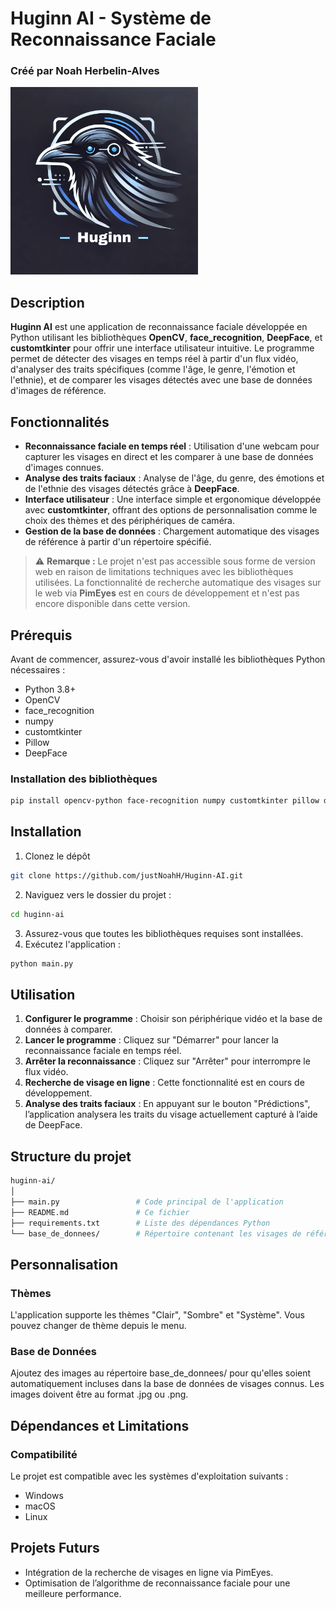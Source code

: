 # Huginn AI - Système de Reconnaissance Faciale

### Créé par Noah Herbelin-Alves

<img src="icon.png" alt="Huginn AI Logo" width="300"/>

## Description

**Huginn AI** est une application de reconnaissance faciale développée en Python utilisant les bibliothèques **OpenCV**, **face_recognition**, **DeepFace**, et **customtkinter** pour offrir une interface utilisateur intuitive. Le programme permet de détecter des visages en temps réel à partir d'un flux vidéo, d'analyser des traits spécifiques (comme l'âge, le genre, l'émotion et l'ethnie), et de comparer les visages détectés avec une base de données d'images de référence.

## Fonctionnalités

- **Reconnaissance faciale en temps réel** : Utilisation d'une webcam pour capturer les visages en direct et les comparer à une base de données d'images connues.
- **Analyse des traits faciaux** : Analyse de l'âge, du genre, des émotions et de l'ethnie des visages détectés grâce à **DeepFace**.
- **Interface utilisateur** : Une interface simple et ergonomique développée avec **customtkinter**, offrant des options de personnalisation comme le choix des thèmes et des périphériques de caméra.
- **Gestion de la base de données** : Chargement automatique des visages de référence à partir d'un répertoire spécifié.

> ⚠️ **Remarque :** Le projet n'est pas accessible sous forme de version web en raison de limitations techniques avec les bibliothèques utilisées. La fonctionnalité de recherche automatique des visages sur le web via **PimEyes** est en cours de développement et n'est pas encore disponible dans cette version.

## Prérequis

Avant de commencer, assurez-vous d'avoir installé les bibliothèques Python nécessaires :

- Python 3.8+
- OpenCV
- face_recognition
- numpy
- customtkinter
- Pillow
- DeepFace

### Installation des bibliothèques

```bash
pip install opencv-python face-recognition numpy customtkinter pillow deepface
```

## Installation

1. Clonez le dépôt
```bash
git clone https://github.com/justNoahH/Huginn-AI.git
```
2. Naviguez vers le dossier du projet :
```bash
cd huginn-ai
```
3. Assurez-vous que toutes les bibliothèques requises sont installées.
4. Exécutez l'application :
```bash
python main.py
```

## Utilisation

1. **Configurer le programme** : Choisir son périphérique vidéo et la base de données à comparer.
2. **Lancer le programme** : Cliquez sur "Démarrer" pour lancer la reconnaissance faciale en temps réel.
3. **Arrêter la reconnaissance** : Cliquez sur "Arrêter" pour interrompre le flux vidéo.
4. **Recherche de visage en ligne** : Cette fonctionnalité est en cours de développement.
5. **Analyse des traits faciaux** : En appuyant sur le bouton "Prédictions", l’application analysera les traits du visage actuellement capturé à l’aide de DeepFace.

## Structure du projet

```bash
huginn-ai/
│
├── main.py                 # Code principal de l'application
├── README.md               # Ce fichier
├── requirements.txt        # Liste des dépendances Python
└── base_de_donnees/        # Répertoire contenant les visages de référence
```

## Personnalisation
### Thèmes
L'application supporte les thèmes "Clair", "Sombre" et "Système". Vous pouvez changer de thème depuis le menu.

### Base de Données
Ajoutez des images au répertoire base_de_donnees/ pour qu'elles soient automatiquement incluses dans la base de données de visages connus. Les images doivent être au format .jpg ou .png.

## Dépendances et Limitations
### Compatibilité
Le projet est compatible avec les systèmes d'exploitation suivants :

- Windows
- macOS
- Linux

## Projets Futurs
- Intégration de la recherche de visages en ligne via PimEyes.
- Optimisation de l’algorithme de reconnaissance faciale pour une meilleure performance.
